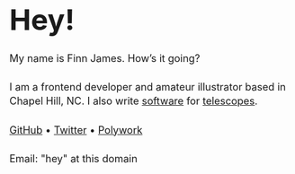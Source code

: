 ---
---

<h1 class="no-hash">Hey!</h1>

My name is <span class="bold hint--top hint--rounded" aria-label="he/him, please">Finn James</span>. How’s it going?

I am a frontend developer and amateur illustrator based in Chapel Hill, NC. I also write <a href="https://github.com/finnsjames/threepio">software</a> for <a href="https://skynet.unc.edu">telescopes</a>.

[GitHub](https://github.com/finnsjames) • [Twitter](https://twitter.com/finnsjames) • [Polywork](https://polywork.fsj.xyz)

Email: "hey" at this domain

<style lang="scss">
  h1 {
    font-weight: bold;
    font-size: 3.2rem;
    margin-top: 1rem;
    margin-bottom: 1.6rem;
    font-variation-settings: "wght" 800, "CASL" 1, "slnt" -15;
  }
  p {
    font-size: large;
    line-height: 1.6rem;
    margin-bottom: 1.6rem;
  }
  .hint--top {
    /* color: var(--bg); */
    &::before {
      border-top-color: var(--fg);
    }
    &::after {
      background-color: var(--fg);
      color: var(--bg);
      text-shadow: none !important;
    }
  }

  .bold {
    font-variation-settings: "wght" 800;
  }
</style>
